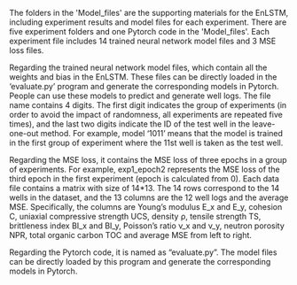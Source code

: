 The folders in the 'Model_files' are the supporting materials for the EnLSTM, including experiment results and model files for each experiment. There are five experiment folders and one Pytorch code in the 'Model_files'. Each experiment file includes 14 trained neural network model files and 3 MSE loss files.

Regarding the trained neural network model files, which contain all the weights and bias in the EnLSTM. These files can be directly loaded in the ‘evaluate.py’ program and generate the corresponding models in Pytorch. People can use these models to predict and generate well logs. The file name contains 4 digits. The first digit indicates the group of experiments (in order to avoid the impact of randomness, all experiments are repeated five times), and the last two digits indicate the ID of the test well in the leave-one-out method. For example, model ‘1011’ means that the model is trained in the first group of experiment where the 11st well is taken as the test well.

Regarding the MSE loss, it contains the MSE loss of three epochs in a group of experiments. For example, exp1_epoch2 represents the MSE loss of the third epoch in the first experiment (epoch is calculated from 0). Each data file contains a matrix with size of 14*13. The 14 rows correspond to the 14 wells in the dataset, and the 13 columns are the 12 well logs and the average MSE. Specifically, the columns are Young’s modulus E_x and E_y, cohesion C, uniaxial compressive strength UCS, density ρ, tensile strength TS, brittleness index BI_x and BI_y, Poisson’s ratio ν_x and ν_y, neutron porosity NPR, total organic carbon TOC and average MSE from left to right.

Regarding the Pytorch code, it is named as “evaluate.py”. The model files can be directly loaded by this program and generate the corresponding models in Pytorch.
